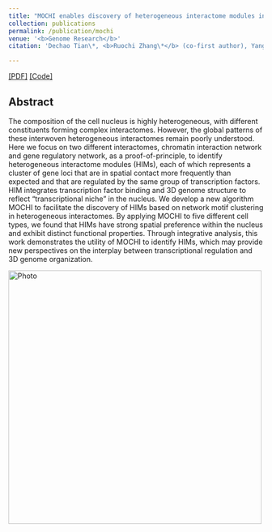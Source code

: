 ```yaml
---
title: "MOCHI enables discovery of heterogeneous interactome modules in 3D nucleome"
collection: publications
permalink: /publication/mochi
venue: '<b>Genome Research</b>'
citation: 'Dechao Tian\*, <b>Ruochi Zhang\*</b> (co-first author), Yang Zhang, Xiaopeng Zhu, Jian Ma. '

---  
```

[[PDF]](https://ruochiz.github.io/files/mochi.pdf) [[Code]](https://github.com/ma-compbio/MOCHI)


## Abstract
The composition of the cell nucleus is highly heterogeneous, with different constituents forming complex interactomes. However, the global patterns of these interwoven heterogeneous interactomes remain poorly understood. Here we focus on two different interactomes, chromatin interaction network and gene regulatory network, as a proof-of-principle, to identify heterogeneous interactome modules (HIMs), each of which represents a cluster of gene loci that are in spatial contact more frequently than expected and that are regulated by the same group of transcription factors. HIM integrates transcription factor binding and 3D genome structure to reflect “transcriptional niche” in the nucleus. We develop a new algorithm MOCHI to facilitate the discovery of HIMs based on network motif clustering in heterogeneous interactomes. By applying MOCHI to five different cell types, we found that HIMs have strong spatial preference within the nucleus and exhibit distinct functional properties. Through integrative analysis, this work demonstrates the utility of MOCHI to identify HIMs, which may provide new perspectives on the interplay between transcriptional regulation and 3D genome organization.


<p>
  <img src="https://ruochiz.github.io/images/mochi_overview.png?raw=true" alt="Photo" style="width: 500px;"/> 
</p>